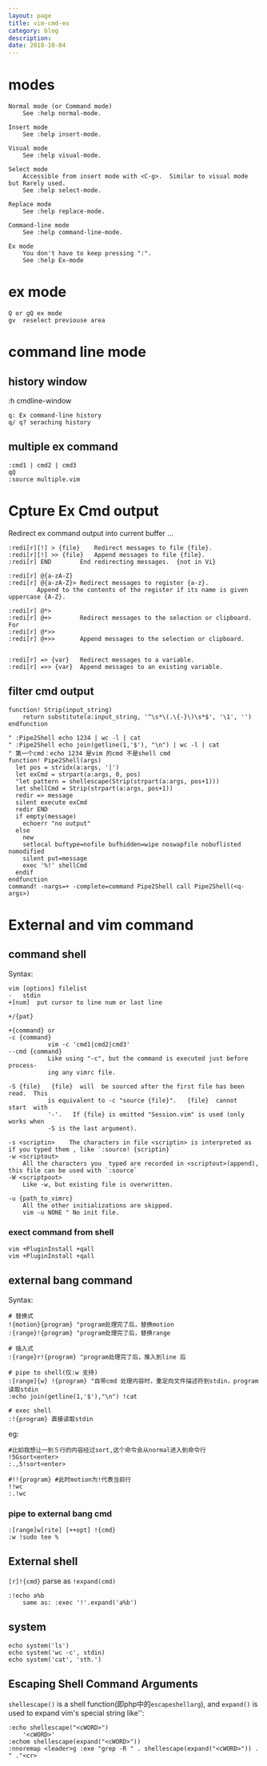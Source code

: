```yaml
---
layout: page
title: vim-cmd-ex
category: blog
description: 
date: 2018-10-04
---
```

# modes

    Normal mode (or Command mode)
        See :help normal-mode.

    Insert mode
        See :help insert-mode.

    Visual mode
        See :help visual-mode.

    Select mode
        Accessible from insert mode with <C-g>.  Similar to visual mode but Rarely used.
        See :help select-mode.

    Replace mode
        See :help replace-mode.

    Command-line mode
        See :help command-line-mode.

    Ex mode
    	You don't have to keep pressing ":".
        See :help Ex-mode

# ex mode

    Q or gQ ex mode
	gv	reselect previouse area

# command line mode
## history window 
:h cmdline-window

    q: Ex command-line history
    q/ q? seraching history

## multiple ex command

    :cmd1 | cmd2 | cmd3
    qQ
    :source multiple.vim

# Cpture Ex Cmd output
Redirect ex command output into current buffer ...


	:redi[r][!] > {file}	Redirect messages to file {file}.
	:redi[r][!] >> {file}	Append messages to file {file}.
	:redi[r] END		End redirecting messages.  {not in Vi}

	:redi[r] @{a-zA-Z}
	:redi[r] @{a-zA-Z}>	Redirect messages to register {a-z}.
			Append to the contents of the register if its name is given uppercase {A-Z}.

	:redi[r] @*>
	:redi[r] @+>		Redirect messages to the selection or clipboard. For
	:redi[r] @*>>
	:redi[r] @+>>		Append messages to the selection or clipboard.


	:redi[r] => {var}	Redirect messages to a variable.
	:redi[r] =>> {var}	Append messages to an existing variable.

## filter cmd output

	function! Strip(input_string)
		return substitute(a:input_string, '^\s*\(.\{-}\)\s*$', '\1', '')
	endfunction

    " :Pipe2Shell echo 1234 | wc -l | cat
    " :Pipe2Shell echo join(getline(1,'$'), "\n") | wc -l | cat
    " 第一个cmd：echo 1234 是vim 的cmd 不是shell cmd
	function! Pipe2Shell(args)
	  let pos = stridx(a:args, '|')
	  let exCmd = strpart(a:args, 0, pos)
	  "let pattern = shellescape(Strip(strpart(a:args, pos+1)))
	  let shellCmd = Strip(strpart(a:args, pos+1))
	  redir => message
	  silent execute exCmd
	  redir END
	  if empty(message)
		echoerr "no output"
	  else
		new
		setlocal buftype=nofile bufhidden=wipe noswapfile nobuflisted nomodified
		silent put=message
		exec '%!' shellCmd
	  endif
	endfunction
	command! -nargs=+ -complete=command Pipe2Shell call Pipe2Shell(<q-args>)

# External and vim command

## command shell
Syntax:

	vim [options] filelist
	-	stdin
	+[num]	put cursor to line num or last line

	+/{pat}

	+{command} or
	-c {command}
			   vim -c 'cmd1|cmd2|cmd3'
	--cmd {command}
			   Like using "-c", but the command is executed just before  process-
			   ing any vimrc file.

	-S {file}   {file}  will  be sourced after the first file has been read.  This
			   is equivalent to -c "source {file}".   {file}  cannot  start  with
			   '-'.   If {file} is omitted "Session.vim" is used (only works when
			   -S is the last argument).

    -s <scriptin>    The characters in file <scriptin> is interpreted as if you typed them , like `:source! {scriptin}`
	-w <scriptout>
		All the characters you  typed are recorded in <scriptout>(append), this file can be used with `:source`
	-W <scriptpout>
		Like -w, but existing file is overwritten.

	-u {path_to_vimrc}
		All the other initializations are skipped.
		vim -u NONE " No init file.

### exect command from shell
	vim +PluginInstall +qall
	vim +PluginInstall +qall

## external bang command
Syntax:

	# 替换式
	!{motion}{program} "program处理完了后，替换motion
	:{range}!{program} "program处理完了后，替换range

	# 插入式
	:{range}r!{program} "program处理完了后，推入到line 后

	# pipe to shell(仅:w 支持)
	:[range]{w} !{program} "自带cmd 处理内容时，重定向文件描述符到stdin，program 读取stdin
    :echo join(getline(1,'$'),"\n") !cat

	# exec shell
	:!{program} 直接读取stdin

eg:

	#比如我想让一到５行的内容经过sort,这个命令会从normal进入到命令行
	!5Gsort<enter>
	:.,5!sort<enter>

	#!!{program} #此时motion为!代表当前行
	!!wc
	:.!wc

### pipe to external bang cmd

	:[range]w[rite] [++opt] !{cmd}
	:w !sudo tee %

## External shell
`[r]!{cmd}` parse as `!expand(cmd)`

	:!echo a%b
		same as: :exec '!'.expand('a%b')

## system

	echo system('ls')
	echo system('wc -c', stdin)
	echo system('cat', 'sth.')

## Escaping Shell Command Arguments
`shellescape()` is a shell function(即php中的`escapeshellarg`), and `expand()` is used to expand vim's special string like'<cWORD>':

	:echo shellescape("<cWORD>")
		'<cWORD>'
	:echom shellescape(expand("<cWORD>"))
	:nnoremap <leader>g :exe "grep -R " . shellescape(expand("<cWORD>")) . " ."<cr>